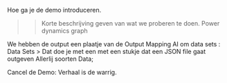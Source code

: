 Hoe ga je de demo introduceren. 
>> Korte beschrijving geven van wat we proberen te doen.
Power dynamics graph


We hebben de output een plaatje van de Output Mapping
AI om data sets : Data Sets > 
Dat doe je met een met een stukje dat een JSON file gaat outgeven
Allerlij soorten Data; 


Cancel de Demo: 
Verhaal is de warrig. 